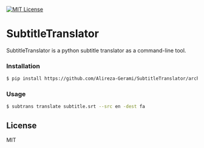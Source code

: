 [![MIT License][license-shield]][license-url]
# SubtitleTranslator

SubtitleTranslator is a python subtitle translator as a command-line tool.

### Installation

```sh
$ pip install https://github.com/Alireza-Gerami/SubtitleTranslator/archive/main.tar.gz
```
### Usage

```sh
$ subtrans translate subtitle.srt --src en -dest fa
```

License
----

MIT

<!-- MARKDOWN LINKS & IMAGES -->
[license-shield]: https://img.shields.io/github/license/othneildrew/Best-README-Template.svg?style=for-the-badge
[license-url]: https://github.com/othneildrew/Best-README-Template/blob/master/LICENSE.txt